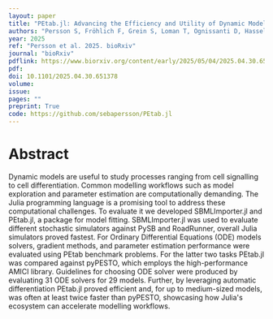 ```yaml
---
layout: paper
title: "PEtab.jl: Advancing the Efficiency and Utility of Dynamic Modelling"
authors: "Persson S, Fröhlich F, Grein S, Loman T, Ognissanti D, Hasselgren V, Hasenauer J, Cvijovic M"
year: 2025
ref: "Persson et al. 2025. bioRxiv"
journal: "bioRxiv"
pdflink: https://www.biorxiv.org/content/early/2025/05/04/2025.04.30.651378.full.pdf
pdf: 
doi: 10.1101/2025.04.30.651378
volume: 
issue: 
pages: ""
preprint: True
code: https://github.com/sebapersson/PEtab.jl
---
```


# Abstract

Dynamic models are useful to study processes ranging from cell signalling to cell differentiation. Common modelling workflows such as model exploration and parameter estimation are computationally demanding. The Julia programming language is a promising tool to address these computational challenges. To evaluate it we developed SBMLImporter.jl and PEtab.jl, a package for model fitting. SBMLImporter.jl was used to evaluate different stochastic simulators against PySB and RoadRunner, overall Julia simulators proved fastest. For Ordinary Differential Equations (ODE) models solvers, gradient methods, and parameter estimation performance were evaluated using PEtab benchmark problems. For the latter two tasks PEtab.jl was compared against pyPESTO, which employs the high-performance AMICI library. Guidelines for choosing ODE solver were produced by evaluating 31 ODE solvers for 29 models. Further, by leveraging automatic differentiation PEtab.jl proved efficient and, for up to medium-sized models, was often at least twice faster than pyPESTO, showcasing how Julia's ecosystem can accelerate modelling workflows.
